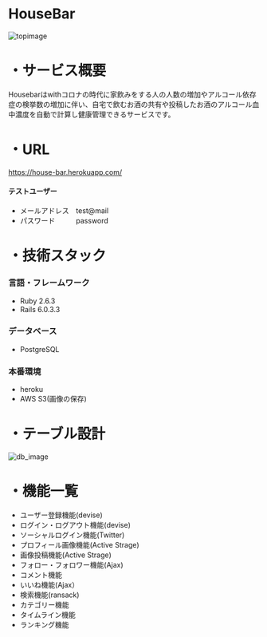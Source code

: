 # HouseBar
![topimage](https://user-images.githubusercontent.com/67972760/95179586-c9dfb880-07fb-11eb-8bd1-bffbeb4292af.png)
# ・サービス概要
Housebarはwithコロナの時代に家飲みをする人の人数の増加やアルコール依存症の検挙数の増加に伴い、自宅で飲むお酒の共有や投稿したお酒のアルコール血中濃度を自動で計算し健康管理できるサービスです。
# ・URL
https://house-bar.herokuapp.com/
#### テストユーザー
* メールアドレス　test@mail
*  パスワード　　　password
# ・技術スタック
### 言語・フレームワーク
* Ruby 2.6.3
* Rails 6.0.3.3
### データベース
* PostgreSQL
### 本番環境
* heroku
* AWS S3(画像の保存)
# ・テーブル設計
![db_image](https://user-images.githubusercontent.com/67972760/95179779-11664480-07fc-11eb-917d-0024cf76cc7f.png)
# ・機能一覧
* ユーザー登録機能(devise)
* ログイン・ログアウト機能(devise)
* ソーシャルログイン機能(Twitter)
* プロフィール画像機能(Active Strage)
* 画像投稿機能(Active Strage)
* フォロー・フォロワー機能(Ajax)
* コメント機能
* いいね機能(Ajax）
* 検索機能(ransack)
* カテゴリー機能
* タイムライン機能
* ランキング機能
